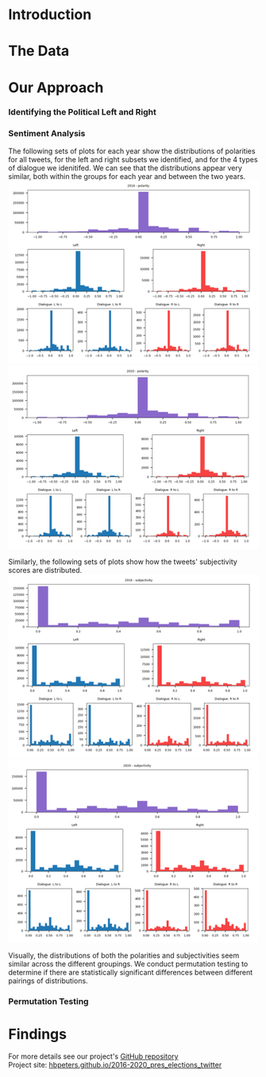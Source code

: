 # Introduction

# The Data

# Our Approach
### Identifying the Political Left and Right

### Sentiment Analysis
The following sets of plots for each year show the distributions of polarities for all tweets, for the left and right subsets we identified, and for the 4 types of dialogue we idenitifed. We can see that the distributions appear very similar, both within the groups for each year and between the two years. 
![2016 polarity](2016_polarity_dists.png)
![2020 polarity](2020_polarity_dists.png)

Similarly, the following sets of plots show how the tweets' subjectivity scores are distributed.
![2016 subjectivity](2016_subjectivity_dists.png)
![2020 subjectivity](2020_subjectivity_dists.png)

Visually, the distributions of both the polarities and subjectivities seem similar across the different groupings. We conduct permutation testing to determine if there are statistically significant differences between different pairings of distributions.

### Permutation Testing

# Findings


For more details see our project's [GitHub repository](https://github.com/hbpeters/2016-2020_elections_on_twitter)   
Project site: [hbpeters.github.io/2016-2020_pres_elections_twitter](https://hbpeters.github.io/2016-2020_pres_elections_twitter/)
